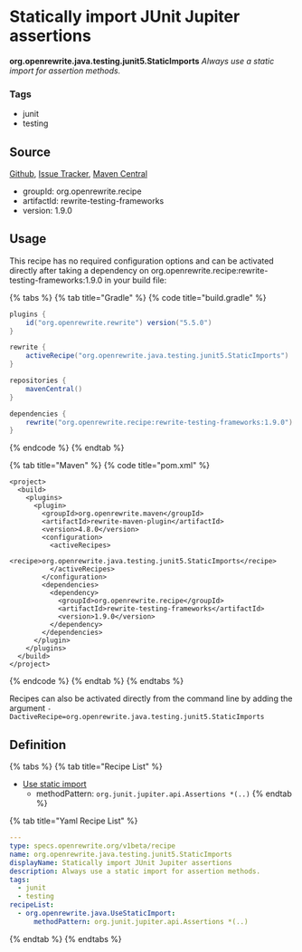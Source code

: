 # Statically import JUnit Jupiter assertions

 **org.openrewrite.java.testing.junit5.StaticImports** _Always use a static import for assertion methods._

### Tags

* junit
* testing

## Source

[Github](https://github.com/openrewrite/rewrite-testing-frameworks), [Issue Tracker](https://github.com/openrewrite/rewrite-testing-frameworks/issues), [Maven Central](https://search.maven.org/artifact/org.openrewrite.recipe/rewrite-testing-frameworks/1.9.0/jar)

* groupId: org.openrewrite.recipe
* artifactId: rewrite-testing-frameworks
* version: 1.9.0

## Usage

This recipe has no required configuration options and can be activated directly after taking a dependency on org.openrewrite.recipe:rewrite-testing-frameworks:1.9.0 in your build file:

{% tabs %}
{% tab title="Gradle" %}
{% code title="build.gradle" %}
```groovy
plugins {
    id("org.openrewrite.rewrite") version("5.5.0")
}

rewrite {
    activeRecipe("org.openrewrite.java.testing.junit5.StaticImports")
}

repositories {
    mavenCentral()
}

dependencies {
    rewrite("org.openrewrite.recipe:rewrite-testing-frameworks:1.9.0")
}
```
{% endcode %}
{% endtab %}

{% tab title="Maven" %}
{% code title="pom.xml" %}
```markup
<project>
  <build>
    <plugins>
      <plugin>
        <groupId>org.openrewrite.maven</groupId>
        <artifactId>rewrite-maven-plugin</artifactId>
        <version>4.8.0</version>
        <configuration>
          <activeRecipes>
            <recipe>org.openrewrite.java.testing.junit5.StaticImports</recipe>
          </activeRecipes>
        </configuration>
        <dependencies>
          <dependency>
            <groupId>org.openrewrite.recipe</groupId>
            <artifactId>rewrite-testing-frameworks</artifactId>
            <version>1.9.0</version>
          </dependency>
        </dependencies>
      </plugin>
    </plugins>
  </build>
</project>
```
{% endcode %}
{% endtab %}
{% endtabs %}

Recipes can also be activated directly from the command line by adding the argument `-DactiveRecipe=org.openrewrite.java.testing.junit5.StaticImports`

## Definition

{% tabs %}
{% tab title="Recipe List" %}
* [Use static import](../../usestaticimport.md)
  * methodPattern: `org.junit.jupiter.api.Assertions *(..)`
{% endtab %}

{% tab title="Yaml Recipe List" %}
```yaml
---
type: specs.openrewrite.org/v1beta/recipe
name: org.openrewrite.java.testing.junit5.StaticImports
displayName: Statically import JUnit Jupiter assertions
description: Always use a static import for assertion methods.
tags:
  - junit
  - testing
recipeList:
  - org.openrewrite.java.UseStaticImport:
      methodPattern: org.junit.jupiter.api.Assertions *(..)
```
{% endtab %}
{% endtabs %}

